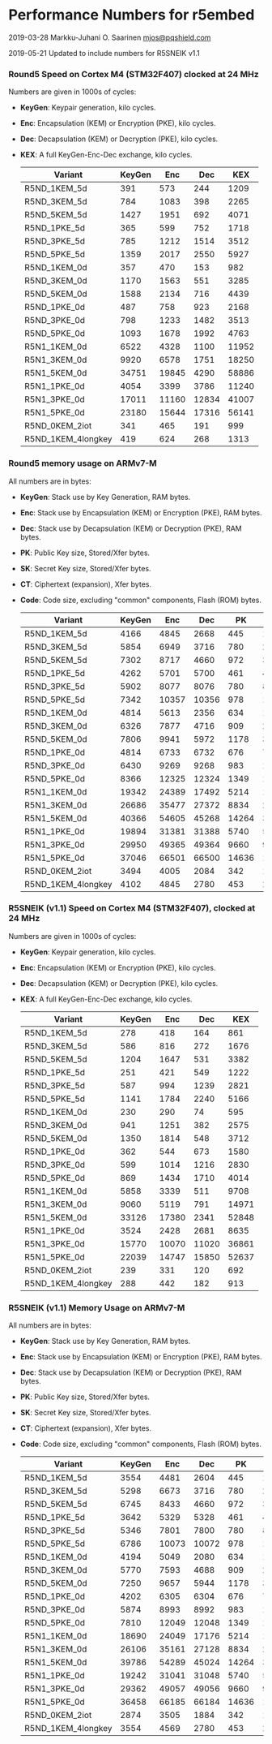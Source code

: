 # Performance Numbers for r5embed

2019-03-28  Markku-Juhani O. Saarinen <mjos@pqshield.com>    

2019-05-21	Updated to include numbers for R5SNEIK v1.1

### Round5 Speed on Cortex M4 (STM32F407) clocked at 24 MHz

Numbers are given in 1000s of cycles:

*	**KeyGen**: Keypair generation, kilo cycles.
*	**Enc**: Encapsulation (KEM) or Encryption (PKE), kilo cycles.
*	**Dec**: Decapsulation (KEM) or Decryption (PKE), kilo cycles.
*	**KEX**: A full KeyGen-Enc-Dec exchange, kilo cycles.

	| **Variant**	| **KeyGen** | **Enc** |  **Dec** | **KEX** |
	|---------------|------------|---------|----------|---------|
	| R5ND_1KEM_5d	| 391	| 573	| 244	| 1209	| 
	| R5ND_3KEM_5d	| 784	| 1083	| 398	| 2265	| 
	| R5ND_5KEM_5d	| 1427	| 1951	| 692	| 4071	| 
	| R5ND_1PKE_5d	| 365	| 599	| 752	| 1718	| 
	| R5ND_3PKE_5d	| 785	| 1212	| 1514	| 3512	| 
	| R5ND_5PKE_5d	| 1359	| 2017	| 2550	| 5927	| 
	| R5ND_1KEM_0d	| 357	| 470	| 153	| 982	| 
	| R5ND_3KEM_0d	| 1170	| 1563	| 551	| 3285	| 
	| R5ND_5KEM_0d	| 1588	| 2134	| 716	| 4439	| 
	| R5ND_1PKE_0d	| 487	| 758	| 923	| 2168	| 
	| R5ND_3PKE_0d	| 798	| 1233	| 1482	| 3513	| 
	| R5ND_5PKE_0d	| 1093	| 1678	| 1992	| 4763	| 
	| R5N1_1KEM_0d	| 6522	| 4328	| 1100	| 11952	| 
	| R5N1_3KEM_0d	| 9920	| 6578	| 1751	| 18250	| 
	| R5N1_5KEM_0d	| 34751	| 19845	| 4290	| 58886	| 
	| R5N1_1PKE_0d	| 4054	| 3399	| 3786	| 11240	| 
	| R5N1_3PKE_0d	| 17011	| 11160	| 12834	| 41007	| 
	| R5N1_5PKE_0d	| 23180	| 15644	| 17316	| 56141	| 
	| R5ND_0KEM_2iot	| 341	| 465	| 191	| 999	| 
	| R5ND_1KEM_4longkey	| 419	| 624	| 268	| 1313	| 

### Round5 memory usage on ARMv7-M

All numbers are in bytes:

*	**KeyGen**: Stack use by Key Generation, RAM bytes.
*	**Enc**: Stack use by Encapsulation (KEM) or Encryption (PKE), RAM bytes.
*	**Dec**: Stack use by Decapsulation (KEM) or Decryption (PKE), RAM bytes.
*	**PK**: Public Key size, Stored/Xfer bytes.
*	**SK**: Secret Key size, Stored/Xfer bytes.
*	**CT**: Ciphertext (expansion), Xfer bytes.
*	**Code**: Code size, excluding "common" components, Flash (ROM) bytes.

	| **Variant**	| **KeyGen** | **Enc** | **Dec** | **PK** | **SK** | **CT** | **Code** |
	|---------------|-------|-------|-------|-------|-------|-------|-------|
	| R5ND_1KEM_5d	| 4166	| 4845	| 2668	| 445	| 16	| 549	| 5316	| 
	| R5ND_3KEM_5d	| 5854	| 6949	| 3716	| 780	| 24	| 859	| 6622	| 
	| R5ND_5KEM_5d	| 7302	| 8717	| 4660	| 972	| 32	| 1063	| 4324	| 
	| R5ND_1PKE_5d	| 4262	| 5701	| 5700	| 461	| 493	| 652	| 5612	| 
	| R5ND_3PKE_5d	| 5902	| 8077	| 8076	| 780	| 828	| 966	| 7560	| 
	| R5ND_5PKE_5d	| 7342	| 10357	| 10356	| 978	| 1042	| 1317	| 5346	| 
	| R5ND_1KEM_0d	| 4814	| 5613	| 2356	| 634	| 16	| 682	| 2622	| 
	| R5ND_3KEM_0d	| 6326	| 7877	| 4716	| 909	| 24	| 981	| 2742	| 
	| R5ND_5KEM_0d	| 7806	| 9941	| 5972	| 1178	| 32	| 1274	| 2770	| 
	| R5ND_1PKE_0d	| 4814	| 6733	| 6732	| 676	| 708	| 772	| 3568	| 
	| R5ND_3PKE_0d	| 6430	| 9269	| 9268	| 983	| 1031	| 1135	| 3674	| 
	| R5ND_5PKE_0d	| 8366	| 12325	| 12324	| 1349	| 1413	| 1541	| 3664	| 
	| R5N1_1KEM_0d	| 19342	| 24389	| 17492	| 5214	| 16	| 5236	| 3166	| 
	| R5N1_3KEM_0d	| 26686	| 35477	| 27372	| 8834	| 24	| 8866	| 3214	| 
	| R5N1_5KEM_0d	| 40366	| 54605	| 45268	| 14264	| 32	| 14288	| 3330	| 
	| R5N1_1PKE_0d	| 19894	| 31381	| 31388	| 5740	| 5772	| 5820	| 3824	| 
	| R5N1_3PKE_0d	| 29950	| 49365	| 49364	| 9660	| 9708	| 9748	| 4184	| 
	| R5N1_5PKE_0d	| 37046	| 66501	| 66500	| 14636	| 14700	| 14740	| 4044	| 
	| R5ND_0KEM_2iot	| 3494	| 4005	| 2084	| 342	| 16	| 394	| 3772	| 
	| R5ND_1KEM_4longkey	| 4102	| 4845	| 2780	| 453	| 24	| 563	| 5354	| 

### R5SNEIK (v1.1) Speed on Cortex M4 (STM32F407), clocked at 24 MHz

Numbers are given in 1000s of cycles:

*	**KeyGen**: Keypair generation, kilo cycles.
*	**Enc**: Encapsulation (KEM) or Encryption (PKE), kilo cycles.
*	**Dec**: Decapsulation (KEM) or Decryption (PKE), kilo cycles.
*	**KEX**: A full KeyGen-Enc-Dec exchange, kilo cycles.

	| **Variant**	| **KeyGen** | **Enc** |  **Dec** | **KEX** |
	|---------------|------------|---------|----------|---------|
	| R5ND_1KEM_5d	| 278	| 418	| 164	| 861	| 
	| R5ND_3KEM_5d	| 586	| 816	| 272	| 1676	| 
	| R5ND_5KEM_5d	| 1204	| 1647	| 531	| 3382	| 
	| R5ND_1PKE_5d	| 251	| 421	| 549	| 1222	| 
	| R5ND_3PKE_5d	| 587	| 994	| 1239	| 2821	| 
	| R5ND_5PKE_5d	| 1141	| 1784	| 2240	| 5166	| 
	| R5ND_1KEM_0d	| 230	| 290	| 74	| 595	| 
	| R5ND_3KEM_0d	| 941	| 1251	| 382	| 2575	| 
	| R5ND_5KEM_0d	| 1350	| 1814	| 548	| 3712	| 
	| R5ND_1PKE_0d	| 362	| 544	| 673	| 1580	| 
	| R5ND_3PKE_0d	| 599	| 1014	| 1216	| 2830	| 
	| R5ND_5PKE_0d	| 869	| 1434	| 1710	| 4014	| 
	| R5N1_1KEM_0d	| 5858	| 3339	| 511	| 9708	| 
	| R5N1_3KEM_0d	| 9060	| 5119	| 791	| 14971	| 
	| R5N1_5KEM_0d	| 33126	| 17380	| 2341	| 52848	| 
	| R5N1_1PKE_0d	| 3524	| 2428	| 2681	| 8635	| 
	| R5N1_3PKE_0d	| 15770	| 10070	| 11020	| 36861	| 
	| R5N1_5PKE_0d	| 22039	| 14747	| 15850	| 52637	| 
	| R5ND_0KEM_2iot	| 239	| 331	| 120	| 692	| 
	| R5ND_1KEM_4longkey	| 288	| 442	| 182	| 913	|


### R5SNEIK (v1.1) Memory Usage on ARMv7-M

All numbers are in bytes:

*	**KeyGen**: Stack use by Key Generation, RAM bytes.
*	**Enc**: Stack use by Encapsulation (KEM) or Encryption (PKE), RAM bytes.
*	**Dec**: Stack use by Decapsulation (KEM) or Decryption (PKE), RAM bytes.
*	**PK**: Public Key size, Stored/Xfer bytes.
*	**SK**: Secret Key size, Stored/Xfer bytes.
*	**CT**: Ciphertext (expansion), Xfer bytes.
*	**Code**: Code size, excluding "common" components, Flash (ROM) bytes.

	| **Variant**	| **KeyGen** | **Enc** | **Dec** | **PK** | **SK** | **CT** | **Code** |
	|---------------|-------|-------|-------|-------|-------|-------|-------|
	| R5ND_1KEM_5d	| 3554	| 4481	| 2604	| 445	| 16	| 549	| 6588	|
	| R5ND_3KEM_5d	| 5298	| 6673	| 3716	| 780	| 24	| 859	| 7898	|
	| R5ND_5KEM_5d	| 6745	| 8433	| 4660	| 972	| 32	| 1063	| 5592	|
	| R5ND_1PKE_5d	| 3642	| 5329	| 5328	| 461	| 493	| 644	| 7366	|
	| R5ND_3PKE_5d	| 5346	| 7801	| 7800	| 780	| 828	| 958	| 8774	|
	| R5ND_5PKE_5d	| 6786	| 10073	| 10072	| 978	| 1042	| 1309	| 6544	|
	| R5ND_1KEM_0d	| 4194	| 5049	| 2080	| 634	| 16	| 682	| 3874	|
	| R5ND_3KEM_0d	| 5770	| 7593	| 4688	| 909	| 24	| 981	| 4018	|
	| R5ND_5KEM_0d	| 7250	| 9657	| 5944	| 1178	| 32	| 1274	| 4038	|
	| R5ND_1PKE_0d	| 4202	| 6305	| 6304	| 676	| 708	| 764	| 4770	|
	| R5ND_3PKE_0d	| 5874	| 8993	| 8992	| 983	| 1031	| 1127	| 4880	|
	| R5ND_5PKE_0d	| 7810	| 12049	| 12048	| 1349	| 1413	| 1533	| 4874	|
	| R5N1_1KEM_0d	| 18690	| 24049	| 17176	| 5214	| 16	| 5236	| 4434	|
	| R5N1_3KEM_0d	| 26106	| 35161	| 27128	| 8834	| 24	| 8866	| 4474	|
	| R5N1_5KEM_0d	| 39786	| 54289	| 45024	| 14264	| 32	| 14288	| 4594	|
	| R5N1_1PKE_0d	| 19242	| 31041	| 31048	| 5740	| 5772	| 5812	| 5026	|
	| R5N1_3PKE_0d	| 29362	| 49057	| 49056	| 9660	| 9708	| 9740	| 5382	|
	| R5N1_5PKE_0d	| 36458	| 66185	| 66184	| 14636	| 14700	| 14732	| 5242	|
	| R5ND_0KEM_2iot	| 2874	| 3505	| 1884	| 342	| 16	| 394	| 5036	|
	| R5ND_1KEM_4longkey	| 3554	| 4569	| 2780	| 453	| 24	| 563	| 6626	| 

